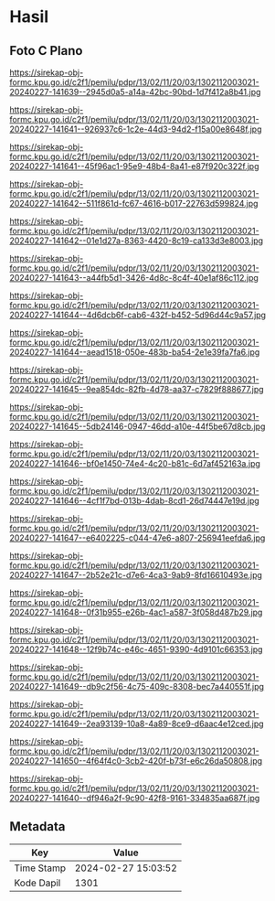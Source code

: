 # Hasil

## Foto C Plano

https://sirekap-obj-formc.kpu.go.id/c2f1/pemilu/pdpr/13/02/11/20/03/1302112003021-20240227-141639--2945d0a5-a14a-42bc-90bd-1d7f412a8b41.jpg

https://sirekap-obj-formc.kpu.go.id/c2f1/pemilu/pdpr/13/02/11/20/03/1302112003021-20240227-141641--926937c6-1c2e-44d3-94d2-f15a00e8648f.jpg

https://sirekap-obj-formc.kpu.go.id/c2f1/pemilu/pdpr/13/02/11/20/03/1302112003021-20240227-141641--45f96ac1-95e9-48b4-8a41-e87f920c322f.jpg

https://sirekap-obj-formc.kpu.go.id/c2f1/pemilu/pdpr/13/02/11/20/03/1302112003021-20240227-141642--511f861d-fc67-4616-b017-22763d599824.jpg

https://sirekap-obj-formc.kpu.go.id/c2f1/pemilu/pdpr/13/02/11/20/03/1302112003021-20240227-141642--01e1d27a-8363-4420-8c19-ca133d3e8003.jpg

https://sirekap-obj-formc.kpu.go.id/c2f1/pemilu/pdpr/13/02/11/20/03/1302112003021-20240227-141643--a44fb5d1-3426-4d8c-8c4f-40e1af86c112.jpg

https://sirekap-obj-formc.kpu.go.id/c2f1/pemilu/pdpr/13/02/11/20/03/1302112003021-20240227-141644--4d6dcb6f-cab6-432f-b452-5d96d44c9a57.jpg

https://sirekap-obj-formc.kpu.go.id/c2f1/pemilu/pdpr/13/02/11/20/03/1302112003021-20240227-141644--aead1518-050e-483b-ba54-2e1e39fa7fa6.jpg

https://sirekap-obj-formc.kpu.go.id/c2f1/pemilu/pdpr/13/02/11/20/03/1302112003021-20240227-141645--9ea854dc-82fb-4d78-aa37-c7829f888677.jpg

https://sirekap-obj-formc.kpu.go.id/c2f1/pemilu/pdpr/13/02/11/20/03/1302112003021-20240227-141645--5db24146-0947-46dd-a10e-44f5be67d8cb.jpg

https://sirekap-obj-formc.kpu.go.id/c2f1/pemilu/pdpr/13/02/11/20/03/1302112003021-20240227-141646--bf0e1450-74e4-4c20-b81c-6d7af452163a.jpg

https://sirekap-obj-formc.kpu.go.id/c2f1/pemilu/pdpr/13/02/11/20/03/1302112003021-20240227-141646--4cf1f7bd-013b-4dab-8cd1-26d74447e19d.jpg

https://sirekap-obj-formc.kpu.go.id/c2f1/pemilu/pdpr/13/02/11/20/03/1302112003021-20240227-141647--e6402225-c044-47e6-a807-256941eefda6.jpg

https://sirekap-obj-formc.kpu.go.id/c2f1/pemilu/pdpr/13/02/11/20/03/1302112003021-20240227-141647--2b52e21c-d7e6-4ca3-9ab9-8fd16610493e.jpg

https://sirekap-obj-formc.kpu.go.id/c2f1/pemilu/pdpr/13/02/11/20/03/1302112003021-20240227-141648--0f31b955-e26b-4ac1-a587-3f058d487b29.jpg

https://sirekap-obj-formc.kpu.go.id/c2f1/pemilu/pdpr/13/02/11/20/03/1302112003021-20240227-141648--12f9b74c-e46c-4651-9390-4d9101c66353.jpg

https://sirekap-obj-formc.kpu.go.id/c2f1/pemilu/pdpr/13/02/11/20/03/1302112003021-20240227-141649--db9c2f56-4c75-409c-8308-bec7a440551f.jpg

https://sirekap-obj-formc.kpu.go.id/c2f1/pemilu/pdpr/13/02/11/20/03/1302112003021-20240227-141649--2ea93139-10a8-4a89-8ce9-d6aac4e12ced.jpg

https://sirekap-obj-formc.kpu.go.id/c2f1/pemilu/pdpr/13/02/11/20/03/1302112003021-20240227-141650--4f64f4c0-3cb2-420f-b73f-e6c26da50808.jpg

https://sirekap-obj-formc.kpu.go.id/c2f1/pemilu/pdpr/13/02/11/20/03/1302112003021-20240227-141640--df946a2f-9c90-42f8-9161-334835aa687f.jpg


## Metadata

| Key        | Value               |
| ---------- | ------------------- |
| Time Stamp | 2024-02-27 15:03:52 |
| Kode Dapil | 1301                |



